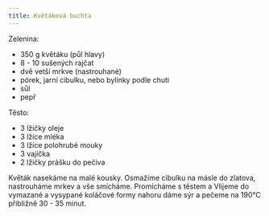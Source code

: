 ```yaml
---
title: Květáková buchta
---
```


Zelenina:

- 350 g květáku (půl hlavy)
- 8 - 10 sušených rajčat
- dvě vetší mrkve (nastrouhané)
- pórek, jarní cibulku, nebo bylinky podle chuti
- sůl
- pepř

Těsto:

- 3 lžičky oleje
- 3 lžíce mléka
- 3 lžíce polohrubé mouky
- 3 vajíčka
- 2 lžičky prášku do pečiva

Květák nasekáme na malé kousky. Osmažíme cibulku na másle do zlatova,
nastrouháme mrkev a vše smícháme. Promícháme s těstem a Vlijeme do vymazané a
vysypané koláčové formy nahoru dáme sýr a pečeme na 190°C přibližně 30 - 35
minut.
